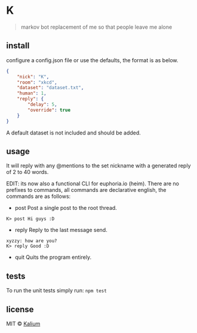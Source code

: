 # K
> markov bot replacement of me so that people leave me alone

## install
configure a config.json file or use the defaults, the format is as below.

```json
{
	"nick": "K",
	"room": "xkcd",
	"dataset": "dataset.txt",
	"human": 1,
	"reply": {
		"delay": 5,
		"override": true
	}
}

```
A default dataset is not included and should be added.

## usage
It will reply with any @mentions to the set nickname with a generated reply of 2 to 40 words.

EDIT: its now also a functional CLI for euphoria.io (heim).
There are no prefixes to commands, all commands are declarative english, the commands are as follows:
- post
Post a single post to the root thread.
```
K> post Hi guys :D
```

- reply
Reply to the last message send.
```
xyzzy: how are you?
K> reply Good :D
```

- quit
Quits the program entirely.

## tests
To run the unit tests simply run: `npm test`

## license
MIT © [Kalium](https://kalium.xyz)
